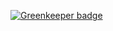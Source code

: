 

[![Greenkeeper badge](https://badges.greenkeeper.io/Alxandr/blog-plugins.svg)](https://greenkeeper.io/)